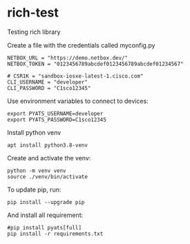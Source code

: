 # rich-test
Testing rich library

Create a file with the credentials called myconfig.py
```
NETBOX_URL = "https://demo.netbox.dev/"
NETBOX_TOKEN = "0123456789abcdef0123456789abcdef01234567"

# CSR1K = "sandbox-iosxe-latest-1.cisco.com"
CLI_USERNAME = "developer"
CLI_PASSWORD = "C1sco12345"
```

Use environment variables to connect to devices:
```
export PYATS_USERNAME=developer
export PYATS_PASSWORD=C1sco12345
```

Install python venv
```
apt install python3.8-venv
```

Create and activate the venv:
```
python -m venv venv
source ./venv/bin/activate
```

To update pip, run:
``` 
pip install --upgrade pip
```
And install all requirement:
```
#pip install pyats[full]
pip install -r requirements.txt
```